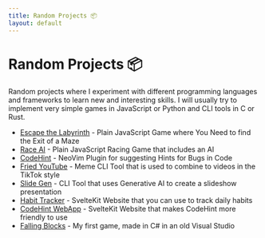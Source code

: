 ```yaml
---
title: Random Projects 📦
layout: default
---
```


# Random Projects 📦

Random projects where I experiment with different programming languages and
frameworks to learn new and interesting skills. I will usually try to implement
very simple games in JavaScript or Python and CLI tools in C or Rust.

- [Escape the Labyrinth](/random/labyrinth-escape) - Plain JavaScript Game
  where You Need to find the Exit of a Maze
- [Race AI](/random/race-ai) - Plain JavaScript Racing Game that includes an AI
- [CodeHint](/random/codehint) - NeoVim Plugin for suggesting Hints for Bugs in
  Code
- [Fried YouTube](/random/fried-youtube) - Meme CLI Tool that is used to
  combine to videos in the TikTok style
- [Slide Gen](/random/slide-gen) - CLI Tool that uses Generative AI to create a
  slideshow presentation
- [Habit Tracker](/random/habit-tracker) - SvelteKit Website that you can use
  to track daily habits
- [CodeHint WebApp](/random/codehint-web) - SvelteKit Website that makes
  CodeHint more friendly to use
- [Falling Blocks](/random/falling-blocks) - My first game, made in C# in an
  old Visual Studio
